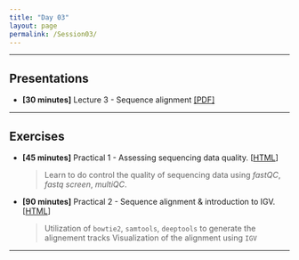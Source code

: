 ```yaml
---
title: "Day 03"
layout: page
permalink: /Session03/
---
```


---

## Presentations

- **\[30 minutes\]** Lecture 3 - Sequence alignment
[[PDF]](03_Sequence_Alignment.pdf)

---

## Exercises

-  **\[45 minutes\]** Practical 1 - Assessing sequencing data quality.
    [[HTML](/Session02/QC)]

    > Learn to do control the quality of sequencing data using *fastQC*, 
    *fastq screen*, *multiQC*.

- **\[90 minutes\]** Practical 2 - Sequence alignment & introduction to IGV.
    [[HTML](SequenceAlignment)]

    > Utilization of `bowtie2`, `samtools`, `deeptools` to generate the alignement tracks
    > Visualization of the alignment using `IGV`

--- 
 